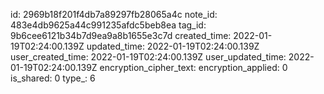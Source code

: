 id: 2969b18f201f4db7a89297fb28065a4c
note_id: 483e4db9625a44c991235afdc5beb8ea
tag_id: 9b6cee6121b34b7d9ea9a8b1655e3c7d
created_time: 2022-01-19T02:24:00.139Z
updated_time: 2022-01-19T02:24:00.139Z
user_created_time: 2022-01-19T02:24:00.139Z
user_updated_time: 2022-01-19T02:24:00.139Z
encryption_cipher_text: 
encryption_applied: 0
is_shared: 0
type_: 6